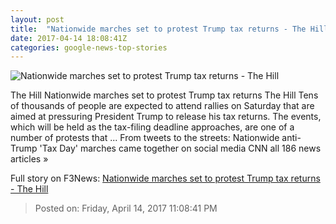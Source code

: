 ```yaml
---
layout: post
title:  "Nationwide marches set to protest Trump tax returns - The Hill"
date: 2017-04-14 18:08:41Z
categories: google-news-top-stories
---
```


![Nationwide marches set to protest Trump tax returns - The Hill](http://thehill.com/sites/default/files/article_images/donaldtrump_032717getty.jpg)

The Hill Nationwide marches set to protest Trump tax returns The Hill Tens of thousands of people are expected to attend rallies on Saturday that are aimed at pressuring President Trump to release his tax returns. The events, which will be held as the tax-filing deadline approaches, are one of a number of protests that ... From tweets to the streets: Nationwide anti-Trump 'Tax Day' marches came together on social media CNN all 186 news articles »


Full story on F3News: [Nationwide marches set to protest Trump tax returns - The Hill](http://www.f3nws.com/n/bWynUC)

> Posted on: Friday, April 14, 2017 11:08:41 PM
